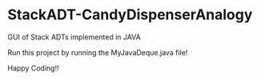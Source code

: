 # StackADT-CandyDispenserAnalogy
GUI of Stack ADTs implemented in JAVA




Run this project by running the MyJavaDeque.java file!

Happy Coding!!